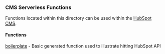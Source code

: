 ### CMS Serverless Functions
Functions located within this directory can be used within the [HubSpot CMS](https://www.hubspot.com/products/cms).

#### Functions
[boilerplate](/boilerplate/README.md) - Basic generated function used to illustrate hitting HubSpot API



